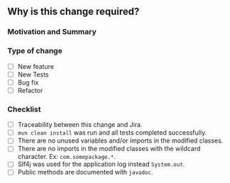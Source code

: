 ## Why is this change required?

### Motivation and Summary
<!--
- JIRA Ticket, Rally Story, etc
-->

### Type of change
- [ ] New feature
- [ ] New Tests
- [ ] Bug fix
- [ ] Refactor

### Checklist

- [ ] Traceability between this change and Jira.
- [ ] ```mvn clean install``` was run and all tests completed successfully.
- [ ] There are no unused variables and/or imports in the modified classes.
- [ ] There are no imports in the modified classes with the wildcard character. Ex: ```com.somepackage.*```.
- [ ] Slf4j was used for the application log instead ```System.out```.
- [ ] Public methods are documented with ```javadoc```.
